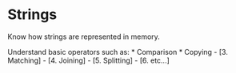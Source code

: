 # Strings #

Know how strings are represented in memory. 

Understand basic operators such as: 
         * Comparison
         * Copying
         - [3. Matching]
         - [4. Joining]
         - [5. Splitting]
         - [6. etc...]
